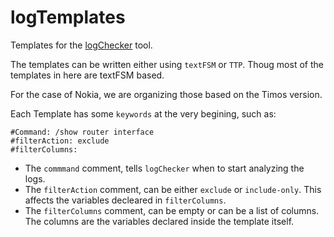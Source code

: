# logTemplates
Templates for the [logChecker](https://github.com/laimaretto/logChcker) tool.

The templates can be written either using `textFSM` or `TTP`. Thoug most of the templates in here are textFSM based.

For the case of Nokia, we are organizing those based on the Timos version.

Each Template has some `keywords` at the very begining, such as:

```
#Command: /show router interface
#filterAction: exclude
#filterColumns: 
```

- The `commmand` comment, tells `logChecker` when to start analyzing the logs.
- The `filterAction` comment, can be either `exclude` or `include-only`. This affects the variables decleared in `filterColumns`.
- The `filterColumns` comment, can be empty or can be a list of columns. The columns are the variables declared inside the template itself.